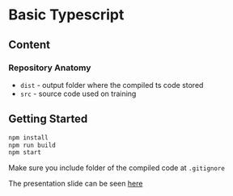 Basic Typescript
===================

Content
-------
### Repository Anatomy

- `dist` - output folder where the compiled ts code stored
- `src` - source code used on training

Getting Started
---------------

``` bash
npm install
npm run build
npm start
```
Make sure you include folder of the compiled code at `.gitignore`

The presentation slide can be seen [here](https://drive.google.com/open?id=1syJeebgaZM5UsN1WX_Jela1lkUAKYU92EkKVeXETShA)
